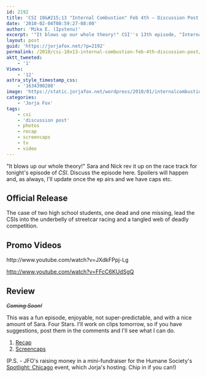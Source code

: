 ```yaml
---
id: 2192
title: 'CSI 10&#215;13 "Internal Combustion" Feb 4th — Discussion Post (Updated)'
date: '2010-02-04T08:59:27-08:00'
author: 'Mika E. (Ipstenu)'
excerpt: '"It blows up our whole theory!" CSI''s 13th episode, "Internal Combustion", airs tonight. <del datetime="2010-02-05T02:55:26+00:00">This post will be updated after the episode airs with a review and screenshot links.</del> Post updated!'
layout: post
guid: 'https://jorjafox.net/?p=2192'
permalink: /2010/csi-10x13-internal-combustion-feb-4th-discussion-post/
aktt_tweeted:
    - '1'
Views:
    - '12'
astra_style_timestamp_css:
    - '1634390280'
image: 'https://static.jorjafox.net/wordpress/2010/01/internalcombustion.jpg'
categories:
    - 'Jorja Fox'
tags:
    - csi
    - 'discussion post'
    - photos
    - recap
    - screencaps
    - tv
    - video
---
```


"It blows up our whole theory!"  Sara and Nick rev it up on the race track for tonight's episode of <em>CSI</em>.  Discuss the episode here. Spoilers will happen and, as always, I'll update once the ep airs and we have caps etc.

<h2>Official Release</h2>
The case of two high school students, one dead and one missing, lead the CSIs into the underbelly of streetcar racing and a tangled web of deadly competition.

<h2>Promo Videos</h2>
http://www.youtube.com/watch?v=JXdkFPpj-Lg

http://www.youtube.com/watch?v=FFcC6KUdSgQ

<h2>Review</h2>
<del datetime="2010-02-05T02:55:26+00:00"><em>Coming Soon!</em></del>

This was a fun episode, enjoyable, not super-predictable, and with a nice amount of Sara.  Four Stars.  I'll work on clips tomorrow, so if you have suggestions, post them in the comments and I'll see what I can do.

<ol>
	<li><a href="https://jorjafox.net/wiki/Internal_Combustion">Recap</a></li>
	<li><a href="https://jorjafox.net/gallery/tv/csi/season10/internalcom">Screencaps</a></li>
</ol>

(P.S. - JFO's raising money in a mini-fundraiser for the Humane Society's <a href="https://jorjafox.net/2010/02/01/spotlight-chicago-mini-fundraiser/">Spotlight: Chicago</a> event, which Jorja's hosting. Chip in if you can!)
